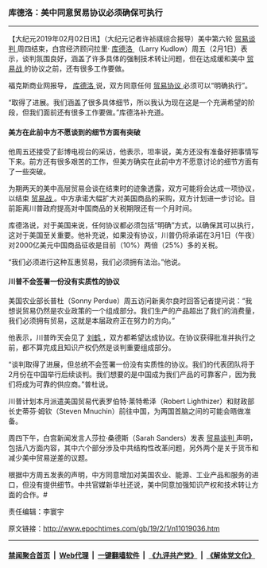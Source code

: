 ### 库德洛：美中同意贸易协议必须确保可执行
------------------------

<p>
 【大纪元2019年02月02日讯】（大纪元记者许祯祺综合报导）美中第六轮
 <a href="http://www.epochtimes.com/gb/tag/%E8%B4%B8%E6%98%93%E8%B0%88%E5%88%A4.html">
  贸易谈判
 </a>
 周四结束，白宫经济顾问拉里‧
 <a href="http://www.epochtimes.com/gb/tag/%E5%BA%93%E5%BE%B7%E6%B4%9B.html">
  库德洛
 </a>
 （Larry Kudlow）周五（2月1日）表示，谈判氛围良好，涵盖了许多具体的强制技术转让问题，但在达成缓和美中
 <a href="http://www.epochtimes.com/gb/tag/%E8%B4%B8%E6%98%93%E6%88%98.html">
  贸易战
 </a>
 的协议之前，还有很多工作要做。
</p>
<p>
 福克斯商业网报导，
 <a href="http://www.epochtimes.com/gb/tag/%E5%BA%93%E5%BE%B7%E6%B4%9B.html">
  库德洛
 </a>
 说，双方同意任何
 <a href="http://www.epochtimes.com/gb/tag/%E8%B4%B8%E6%98%93%E5%8D%8F%E8%AE%AE.html">
  贸易协议
 </a>
 必须可以“明确执行”。
</p>
<p>
 “取得了进展。我们涵盖了很多具体细节，所以我认为现在这是一个充满希望的阶段，但我们面前还有很多工作要做。”库德洛补充道。
</p>
<h4>
 美方在此前中方不愿谈到的细节方面有突破
</h4>
<p>
 他周五还接受了彭博电视台的采访，他表示，坦率说，美方还没有准备好把事情写下来。前方还有很多艰苦的工作，但美方确实在此前中方不愿意讨论的细节方面有了一些突破。
</p>
<p>
 为期两天的美中高层贸易会谈在结束时的迹象透露，双方可能将会达成一项协议，以结束
 <a href="http://www.epochtimes.com/gb/tag/%E8%B4%B8%E6%98%93%E6%88%98.html">
  贸易战
 </a>
 。中方承诺大幅扩大对美国商品的采购，双方计划进一步讨论。目前距离川普政府提高对中国商品的关税期限还有一个月时间。
</p>
<p>
 库德洛说，对于美国来说，任何协议都必须包括“明确”方式，以确保其可以执行，这对于美国至关重要。他补充说，如果没有协议，川普仍将承诺在3月1日（午夜）对2000亿美元中国商品征收是目前（10%）两倍（25%）多的关税。
</p>
<p>
 “我们必须进行这种互惠贸易，我们必须拥有法治。”他说。
</p>
<h4>
 川普不会签署一份没有实质性的协议
</h4>
<p>
 美国农业部长普杜（Sonny Perdue）周五访问新奥尔良时回答记者提问说：“我想说贸易仍然是农业政策的一个组成部分。我们生产的产品超出了我们的消费量，我们必须拥有贸易，这就是本届政府正在努力的方向。”
</p>
<p>
 他表示，川普昨天会见了
 <a href="http://www.epochtimes.com/gb/tag/%E5%88%98%E9%B9%A4.html">
  刘鹤
 </a>
 ，双方都希望达成协议。在协议获得批准并执行之前，都不算完成且知识产权仍然是谈判重要组成部分。
</p>
<p>
 “谈判取得了进展，但总统不会签署一份没有实质性的协议。我们的代表团队将于2月份在中国举行后续谈判。我们想要的是中国成为我们产品的可靠客户，因为我们将成为可靠的供应商。”普杜说。
</p>
<p>
 川普计划本月派遣美国贸易代表罗伯特‧莱特希泽（Robert Lighthizer）和财政部长史蒂芬‧姆钦（Steven Mnuchin）前往中国，为两国首脑之间的可能会晤做准备。
</p>
<p>
 周四下午，白宫新闻发言人莎拉‧桑德斯（Sarah Sanders）发表
 <a href="http://www.epochtimes.com/gb/tag/%E8%B4%B8%E6%98%93%E8%B0%88%E5%88%A4.html">
  贸易谈判
 </a>
 声明，包括八方面内容，其中六个部分涉及中共结构性改革问题，另外两个是关于货币和减少美中贸易逆差的议题。
</p>
<p>
 根据中方周五发表的声明，中方同意增加对美国农业、能源、工业产品和服务的进口，但没有提供细节。中共官媒新华社还说，美中同意加强知识产权和技术转让方面的合作。#
</p>
<p>
 责任编辑：李寰宇
</p>

原文链接：http://www.epochtimes.com/gb/19/2/1/n11019036.htm


------------------------
#### [禁闻聚合首页](https://github.com/gfw-breaker/banned-news/blob/master/README.md) &nbsp;|&nbsp; [Web代理](https://github.com/gfw-breaker/open-proxy/blob/master/README.md) &nbsp;|&nbsp; [一键翻墙软件](https://github.com/gfw-breaker/nogfw/blob/master/README.md) &nbsp;|&nbsp; [《九评共产党》](https://github.com/gfw-breaker/9ping.md/blob/master/README.md#九评之一评共产党是什么) &nbsp;|&nbsp; [《解体党文化》](https://github.com/gfw-breaker/jtdwh.md/blob/master/README.md#绪论)